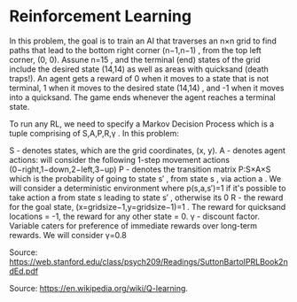 # Reinforcement Learning

In this problem, the goal is to train an AI that traverses an  n×n  grid to find paths that lead to the bottom right corner  (n−1,n−1) , from the top left corner, (0, 0). Assune  n=15 , and the terminal (end) states of the grid include the desired state  (14,14)  as well as areas with quicksand (death traps!). An agent gets a reward of 0 when it moves to a state that is not terminal, 1 when it moves to the desired state  (14,14) , and -1 when it moves into a quicksand. The game ends whenever the agent reaches a terminal state.

To run any RL, we need to specify a Markov Decision Process which is a tuple comprising of  S,A,P,R,γ . In this problem:

S  - denotes states, which are the grid coordinates, (x, y).
A  - denotes agent actions: will consider the following 1-step movement actions  (0−right,1−down,2−left,3−up) 
P  - denotes the transition matrix  P:S×A×S  which is the probability of going to state  s′ , from state  s , via action  a . We will consider a deterministic environment where  p(s,a,s′)=1  if it's possible to take action  a  from state  s  leading to state  s′ , otherwise its  0 
R  - the reward for the goal state,  (x=gridsize−1,y=gridsize−1)=1 . The reward for quicksand locations = -1, the reward for any other state = 0.
γ  - discount factor. Variable caters for preference of immediate rewards over long-term rewards. We will consider  γ=0.8 

Source: https://web.stanford.edu/class/psych209/Readings/SuttonBartoIPRLBook2ndEd.pdf

Source: https://en.wikipedia.org/wiki/Q-learning.
